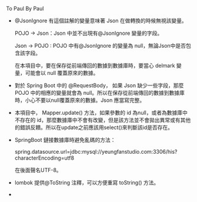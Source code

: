 To Paul
By Paul

- @JsonIgnore 有這個註解的變量意味著 Json 在做轉換的時候無視該變量。

  POJO -> Json：Json 中並不出現有@JsonIgnore 變量的字段。

  Json -> POJO : POJO 中有@JsonIgnore 的變量為 null，無論Json中是否包含該字段。

  在本項目中，要在保存從前端傳回的數據到數據庫時，要當心 delmark 變量，可能會以 null 覆蓋原來的數據。

  

- 對於 Spring Boot 中的 @RequestBody， 如果 Json 缺少一些字段，那麼 POJO 中的相應的變量就會為 null。所以在保存從前端傳回的數據到數據庫時，小心不要以null覆蓋原來的數據。Json 應當寫完整。

  
  
- 本項目中， Mapper.update() 方法，如果參數的 id 為null，或者為數據庫中不存在的 id，那麼數據庫中不會有改變，但是該方法並不會拋出異常或有其他的錯誤反饋。所以在update之前應該用select()來判斷該id是否存在。



- SpringBoot 鏈接數據庫時避免亂碼的方法：

  spring.datasource.url=jdbc:mysql://yeungfanstudio.com:3306/his?characterEncoding=utf8

  在後面聲名UTF-8。



- lombok 提供@ToString 注釋，可以方便重寫 toString() 方法。
- 

